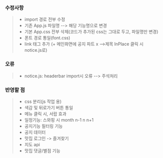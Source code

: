 ### 수정사항
> - import 경로 전부 수정
> - 기존 App.js 파일명 --> 해당 기능명으로 변경
> - 기본 App.css 전부 삭제(코드가 추가된 css는 그대로 두고, 파일명만 변경)
> - 폰트 경로 통일(font.css)
> - link 태그 추가
> (+ 메인화면에 공지 파트 x -->제목 InPlace 클릭 시 notice.js로)

### 오류
> - notice.js: headerbar import시 오류 --> <headerbar/> 주석처리

### 반영할 점
> - css 분리(js 작업 용)
> - 색감 및 뒤로가기 버튼 통일
> - 메뉴 클릭 시, 서랍 효과
> - 일정기능: 스와핑 시 month n-1 n n+1
> - 공지기능 필터링 기능 
> - 공지 데이터 
> - 맛집 로그인 -> 즐겨찾기 
> - 지도 api
> - 맛집 댓글/별점 기능
